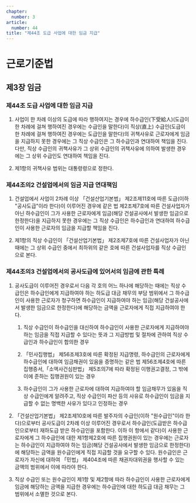 ```yaml
---
chapter:
  number: 3
article:
  number: 44
title: "제44조 도급 사업에 대한 임금 지급"
---
```

# 근로기준법

## 제3장 임금

### 제44조 도급 사업에 대한 임금 지급

1. 사업이 한 차례 이상의 도급에 따라 행하여지는 경우에 하수급인(下受給人)(도급이 한 차례에 걸쳐 행하여진 경우에는 수급인을 말한다)이 직상(直上) 수급인(도급이 한 차례에 걸쳐 행하여진 경우에는 도급인을 말한다)의 귀책사유로 근로자에게 임금을 지급하지 못한 경우에는 그 직상 수급인은 그 하수급인과 연대하여 책임을 진다. 다만, 직상 수급인의 귀책사유가 그 상위 수급인의 귀책사유에 의하여 발생한 경우에는 그 상위 수급인도 연대하여 책임을 진다.

2. 제1항의 귀책사유 범위는 대통령령으로 정한다.

### 제44조의2 건설업에서의 임금 지급 연대책임

1. 건설업에서 사업이 2차례 이상 「건설산업기본법」 제2조제11호에 따른 도급(이하 "공사도급"이라 한다)이 이루어진 경우에 같은 법 제2조제7호에 따른 건설사업자가 아닌 하수급인이 그가 사용한 근로자에게 임금(해당 건설공사에서 발생한 임금으로 한정한다)을 지급하지 못한 경우에는 그 직상 수급인은 하수급인과 연대하여 하수급인이 사용한 근로자의 임금을 지급할 책임을 진다.

2. 제1항의 직상 수급인이 「건설산업기본법」 제2조제7호에 따른 건설사업자가 아닌 때에는 그 상위 수급인 중에서 최하위의 같은 호에 따른 건설사업자를 직상 수급인으로 본다.

### 제44조의3 건설업에서의 공사도급에 있어서의 임금에 관한 특례

1. 공사도급이 이루어진 경우로서 다음 각 호의 어느 하나에 해당하는 때에는 직상 수급인은 하수급인에게 지급하여야 하는 하도급 대금 채무의 부담 범위에서 그 하수급인이 사용한 근로자가 청구하면 하수급인이 지급하여야 하는 임금(해당 건설공사에서 발생한 임금으로 한정한다)에 해당하는 금액을 근로자에게 직접 지급하여야 한다.

    1. 직상 수급인이 하수급인을 대신하여 하수급인이 사용한 근로자에게 지급하여야 하는 임금을 직접 지급할 수 있다는 뜻과 그 지급방법 및 절차에 관하여 직상 수급인과 하수급인이 합의한 경우

    2. 「민사집행법」 제56조제3호에 따른 확정된 지급명령, 하수급인의 근로자에게 하수급인에 대하여 임금채권이 있음을 증명하는 같은 법 제56조제4호에 따른 집행증서,「소액사건심판법」 제5조의7에 따라 확정된 이행권고결정, 그 밖에 이에 준하는 집행권원이 있는 경우

    3. 하수급인이 그가 사용한 근로자에 대하여 지급하여야 할 임금채무가 있음을 직상 수급인에게 알려주고, 직상 수급인이 파산 등의 사유로 하수급인이 임금을 지급할 수 없는 명백한 사유가 있다고 인정하는 경우

2. 「건설산업기본법」 제2조제10호에 따른 발주자의 수급인(이하 "원수급인"이라 한다)으로부터 공사도급이 2차례 이상 이루어진 경우로서 하수급인(도급받은 하수급인으로부터 재하도급 받은 하수급인을 포함한다. 이하 이 항에서 같다)이 사용한 근로자에게 그 하수급인에 대한 제1항제2호에 따른 집행권원이 있는 경우에는 근로자는 하수급인이 지급하여야 하는 임금(해당 건설공사에서 발생한 임금으로 한정한다)에 해당하는 금액을 원수급인에게 직접 지급할 것을 요구할 수 있다. 원수급인은 근로자가 자신에 대하여 「민법」 제404조에 따른 채권자대위권을 행사할 수 있는 금액의 범위에서 이에 따라야 한다.

3. 직상 수급인 또는 원수급인이 제1항 및 제2항에 따라 하수급인이 사용한 근로자에게 임금에 해당하는 금액을 지급한 경우에는 하수급인에 대한 하도급 대금 채무는 그 범위에서 소멸한 것으로 본다.
